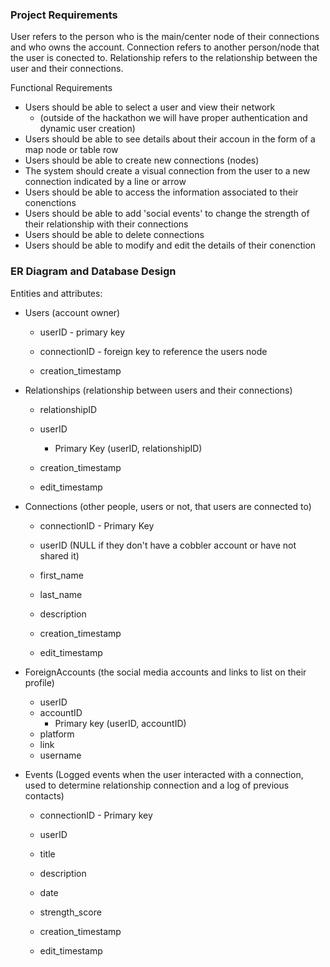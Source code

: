 ### Project Requirements

User refers to the person who is the main/center node of their connections and who owns the account.
Connection refers to another person/node that the user is conected to.
Relationship refers to the relationship between the user and their connections.

Functional Requirements

- Users should be able to select a user and view their network
  - (outside of the hackathon we will have proper authentication and dynamic user creation)
- Users should be able to see details about their accoun in the form of a map node or table row
- Users should be able to create new connections (nodes)
- The system should create a visual connection from the user to a new connection indicated by a line or arrow
- Users should be able to access the information associated to their conenctions
- Users should be able to add 'social events' to change the strength of their relationship with their connections
- Users should be able to delete connections
- Users should be able to modify and edit the details of their conenction

### ER Diagram and Database Design

Entities and attributes:

- Users
  (account owner)

  - userID - primary key
  - connectionID - foreign key to reference the users node

  - creation_timestamp

- Relationships
  (relationship between users and their connections)

  - relationshipID
  - userID

    - Primary Key (userID, relationshipID)

  - creation_timestamp
  - edit_timestamp

- Connections
  (other people, users or not, that users are connected to)

  - connectionID - Primary Key
  - userID (NULL if they don't have a cobbler account or have not shared it)
  - first_name
  - last_name
  - description

  - creation_timestamp
  - edit_timestamp

- ForeignAccounts
  (the social media accounts and links to list on their profile)

  - userID
  - accountID
    - Primary key (userID, accountID)
  - platform
  - link
  - username

- Events
  (Logged events when the user interacted with a connection,
  used to determine relationship connection and a log of previous contacts)

  - connectionID - Primary key
  - userID
  - title
  - description
  - date

  - strength_score
  - creation_timestamp
  - edit_timestamp
